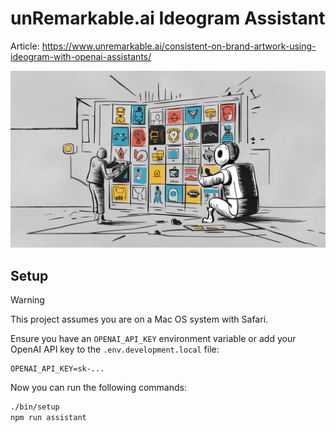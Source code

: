 # unRemarkable.ai Ideogram Assistant

Article: https://www.unremarkable.ai/consistent-on-brand-artwork-using-ideogram-with-openai-assistants/

[![Consistent On-Brand Artwork using Ideogram + OpenAI Assistants](./public/featured-image.png)]([https://unremarkable.ai](https://www.unremarkable.ai/consistent-on-brand-artwork-using-ideogram-with-openai-assistants/))

## Setup

> [!WARNING]  
> This project assumes you are on a Mac OS system with Safari.

Ensure you have an `OPENAI_API_KEY` environment variable or add your OpenAI API key to the `.env.development.local` file:

```
OPENAI_API_KEY=sk-...
```

Now you can run the following commands:

```bash
./bin/setup
npm run assistant
```

